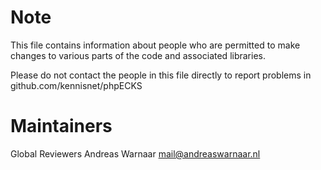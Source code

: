 Note
====
This file contains information about people who are permitted to make
changes to various parts of the code and associated libraries.

Please do not contact the people in this file directly to report
problems in github.com/kennisnet/phpECKS

Maintainers
===========
	
Global Reviewers
Andreas Warnaar <mail@andreaswarnaar.nl>

